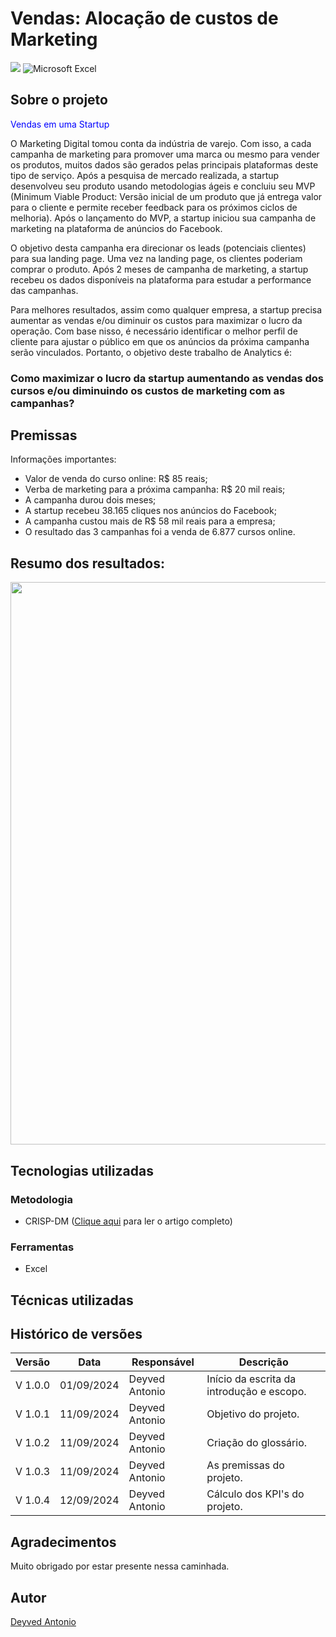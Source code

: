 # Vendas: Alocação de custos de Marketing
[![](https://img.shields.io/github/license/deyvedantonio/readme_atrativo)](https://github.com/DeyvedAntonio/readme_atrativo/blob/main/LICENSE)
![Microsoft Excel](https://img.shields.io/badge/Microsoft_Excel-217346?style=for-the-badge&logo=microsoft-excel&logoColor=white)

## Sobre o projeto
<span style="color:blue"> Vendas em uma Startup </span>

O Marketing Digital tomou conta da indústria de varejo. Com isso, a cada campanha de marketing para promover uma marca ou mesmo para vender os produtos, muitos dados são gerados pelas principais plataformas deste tipo de serviço. Após a pesquisa de mercado realizada, a startup desenvolveu seu produto usando metodologias ágeis e concluiu seu MVP (Minimum Viable Product: Versão inicial de um produto que já entrega valor para o cliente e permite receber feedback para os próximos ciclos de melhoria). Após o lançamento do MVP, a startup iniciou sua campanha de marketing na plataforma de anúncios do Facebook.

O objetivo desta campanha era direcionar os leads (potenciais clientes) para sua landing page. Uma vez na landing page, os clientes poderiam comprar o produto. Após 2 meses de campanha de marketing, a startup recebeu os dados disponíveis na plataforma para estudar a performance das campanhas.

Para melhores resultados, assim como qualquer empresa, a startup precisa aumentar as vendas e/ou diminuir os custos para maximizar o lucro da operação.
Com base nisso, é necessário identificar o melhor perfil de cliente para ajustar o público em que os anúncios da próxima campanha serão vinculados. Portanto, o objetivo deste trabalho de Analytics é:
 
### **Como maximizar o lucro da startup aumentando as vendas dos cursos e/ou diminuindo os custos de marketing com as campanhas?**

## Premissas
Informações importantes:
- Valor de venda do curso online: R$ 85 reais;
- Verba de marketing para a próxima campanha: R$ 20 mil reais;
- A campanha durou dois meses;
-	A startup recebeu 38.165 cliques nos anúncios do Facebook;
-	A campanha custou mais de R$ 58 mil reais para a empresa;
-	O resultado das 3 campanhas foi a venda de 6.877 cursos online.

## Resumo dos resultados:
<div align="left">
<img src="https://github.com/user-attachments/assets/d7ee21ca-35c6-4ca2-b482-74f2f553e893" width="900px" />
</div>

## Tecnologias utilizadas

### Metodologia
- CRISP-DM ([Clique aqui](https://medium.com/@deyved.antonio/metodologia-crisp-dm-00ee9e525b3a) para ler o artigo completo)

### Ferramentas
- Excel

## Técnicas utilizadas

## Histórico de versões
| Versão  |	Data       |	Responsável    |	Descrição                                 |
| ------- | ---------- | -------------- | ----------------------------------------- |
| V 1.0.0 |	01/09/2024 |	Deyved Antonio |	Início da escrita da introdução e escopo. |
| V 1.0.1 |	11/09/2024 |	Deyved Antonio |	Objetivo do projeto.                      |
| V 1.0.2 |	11/09/2024 |	Deyved Antonio |	Criação do glossário.                     |
| V 1.0.3 |	11/09/2024 |	Deyved Antonio |	As premissas do projeto.                  |
| V 1.0.4 |	12/09/2024 |	Deyved Antonio |	Cálculo dos KPI's do projeto.             |

## Agradecimentos
Muito obrigado por estar presente nessa caminhada.

## Autor
[Deyved Antonio](https://www.linkedin.com/in/deyvedantonio/)

